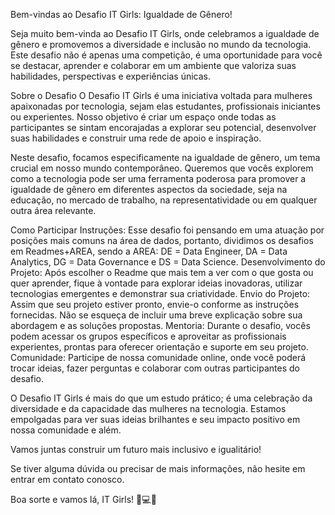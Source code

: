 Bem-vindas ao Desafio IT Girls: Igualdade de Gênero!

Seja muito bem-vinda ao Desafio IT Girls, onde celebramos a igualdade de gênero e promovemos a diversidade e inclusão no mundo da tecnologia.
Este desafio não é apenas uma competição, é uma oportunidade para você se destacar, aprender e colaborar em um ambiente que valoriza suas habilidades, perspectivas e experiências únicas.

Sobre o Desafio
O Desafio IT Girls é uma iniciativa voltada para mulheres apaixonadas por tecnologia, sejam elas estudantes, profissionais iniciantes ou experientes.
Nosso objetivo é criar um espaço onde todas as participantes se sintam encorajadas a explorar seu potencial, desenvolver suas habilidades e construir uma rede de apoio e inspiração.

Neste desafio, focamos especificamente na igualdade de gênero, um tema crucial em nosso mundo contemporâneo.
Queremos que vocês explorem como a tecnologia pode ser uma ferramenta poderosa para promover a igualdade de gênero em diferentes aspectos da sociedade, seja na educação, no mercado de trabalho, na representatividade ou em qualquer outra área relevante.

Como Participar
Instruções: Esse desafio foi pensando em uma atuação por posições mais comuns na área de dados, portanto, dividimos os desafios em Readmes+AREA, sendo a AREA: DE = Data Engineer, DA = Data Analytics, DG = Data Governance e DS = Data Science.
Desenvolvimento do Projeto: Após escolher o Readme que mais tem a ver com o que gosta ou quer aprender, fique à vontade para explorar ideias inovadoras, utilizar tecnologias emergentes e demonstrar sua criatividade.
Envio do Projeto: Assim que seu projeto estiver pronto, envie-o conforme as instruções fornecidas. Não se esqueça de incluir uma breve explicação sobre sua abordagem e as soluções propostas.
Mentoria: Durante o desafio, vocês podem acessar os grupos específicos e aproveitar as profissionais experientes, prontas para oferecer orientação e suporte em seu projeto.
Comunidade: Participe de nossa comunidade online, onde você poderá trocar ideias, fazer perguntas e colaborar com outras participantes do desafio.

O Desafio IT Girls é mais do que um estudo prático; é uma celebração da diversidade e da capacidade das mulheres na tecnologia. Estamos empolgadas para ver suas ideias brilhantes e seu impacto positivo em nossa comunidade e além.

Vamos juntas construir um futuro mais inclusivo e igualitário!

Se tiver alguma dúvida ou precisar de mais informações, não hesite em entrar em contato conosco.

Boa sorte e vamos lá, IT Girls! 🚀💻🌟
